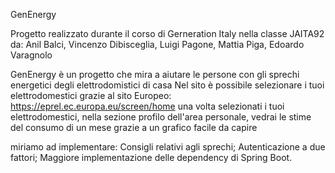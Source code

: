 GenEnergy

Progetto realizzato durante il corso di Gerneration Italy nella classe JAITA92 da: Anil Balci, Vincenzo Dibisceglia, Luigi Pagone, Mattia Piga, Edoardo Varagnolo

GenEnergy è un progetto che mira a aiutare le persone con gli sprechi energetici degli elettrodomistici di casa
Nel sito è possibile selezionare i tuoi elettrodomestici grazie al sito Europeo:  https://eprel.ec.europa.eu/screen/home
una volta selezionati i tuoi elettrodomestici, nella sezione profilo dell'area personale, vedrai le stime del consumo di un mese grazie a un grafico facile da capire

miriamo ad implementare: 
Consigli relativi agli sprechi;
Autenticazione a due fattori;
Maggiore implementazione delle dependency di Spring Boot.

